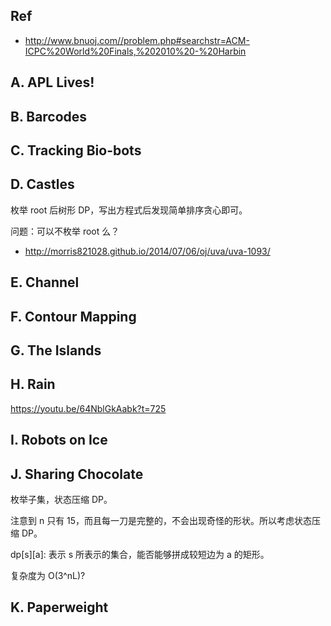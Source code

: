 ## Ref- http://www.bnuoj.com//problem.php#searchstr=ACM-ICPC%20World%20Finals,%202010%20-%20Harbin## A. APL Lives!## B. Barcodes## C. Tracking Bio-bots## D. Castles枚举 root 后树形 DP，写出方程式后发现简单排序贪心即可。问题：可以不枚举 root 么？- http://morris821028.github.io/2014/07/06/oj/uva/uva-1093/## E. Channel## F. Contour Mapping## G. The Islands## H. Rainhttps://youtu.be/64NblGkAabk?t=725## I. Robots on Ice## J. Sharing Chocolate枚举子集，状态压缩 DP。注意到 n 只有 15，而且每一刀是完整的，不会出现奇怪的形状。所以考虑状态压缩 DP。dp[s][a]: 表示 s 所表示的集合，能否能够拼成较短边为 a 的矩形。复杂度为 O(3^nL)?## K. Paperweight